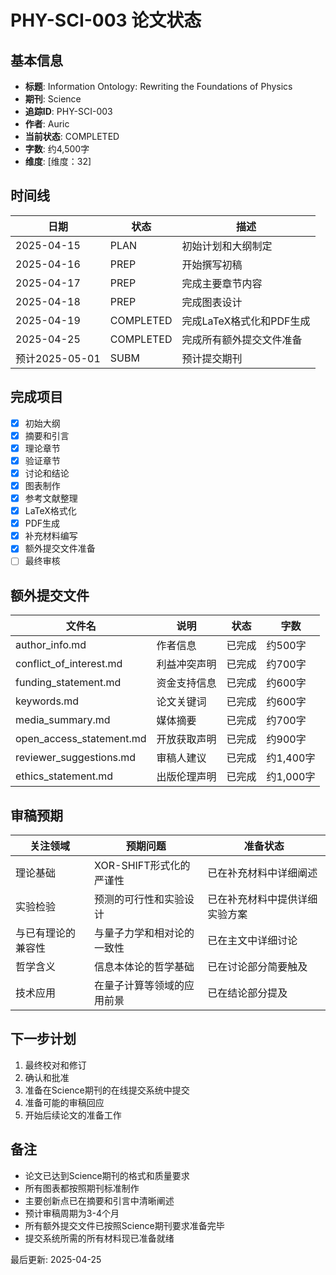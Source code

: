 # PHY-SCI-003 论文状态

## 基本信息

- **标题**: Information Ontology: Rewriting the Foundations of Physics
- **期刊**: Science
- **追踪ID**: PHY-SCI-003
- **作者**: Auric
- **当前状态**: COMPLETED
- **字数**: 约4,500字
- **维度**: [维度：32]

## 时间线

| 日期 | 状态 | 描述 |
|------|------|------|
| 2025-04-15 | PLAN | 初始计划和大纲制定 |
| 2025-04-16 | PREP | 开始撰写初稿 |
| 2025-04-17 | PREP | 完成主要章节内容 |
| 2025-04-18 | PREP | 完成图表设计 |
| 2025-04-19 | COMPLETED | 完成LaTeX格式化和PDF生成 |
| 2025-04-25 | COMPLETED | 完成所有额外提交文件准备 |
| 预计2025-05-01 | SUBM | 预计提交期刊 |

## 完成项目

- [x] 初始大纲
- [x] 摘要和引言
- [x] 理论章节
- [x] 验证章节
- [x] 讨论和结论
- [x] 图表制作
- [x] 参考文献整理
- [x] LaTeX格式化
- [x] PDF生成
- [x] 补充材料编写
- [x] 额外提交文件准备
- [ ] 最终审核

## 额外提交文件

| 文件名 | 说明 | 状态 | 字数 |
|---------|---------|---------|---------|
| author_info.md | 作者信息 | 已完成 | 约500字 |
| conflict_of_interest.md | 利益冲突声明 | 已完成 | 约700字 |
| funding_statement.md | 资金支持信息 | 已完成 | 约600字 |
| keywords.md | 论文关键词 | 已完成 | 约600字 |
| media_summary.md | 媒体摘要 | 已完成 | 约700字 |
| open_access_statement.md | 开放获取声明 | 已完成 | 约900字 |
| reviewer_suggestions.md | 审稿人建议 | 已完成 | 约1,400字 |
| ethics_statement.md | 出版伦理声明 | 已完成 | 约1,000字 |

## 审稿预期

| 关注领域 | 预期问题 | 准备状态 |
|---------|---------|---------|
| 理论基础 | XOR-SHIFT形式化的严谨性 | 已在补充材料中详细阐述 |
| 实验检验 | 预测的可行性和实验设计 | 已在补充材料中提供详细实验方案 |
| 与已有理论的兼容性 | 与量子力学和相对论的一致性 | 已在主文中详细讨论 |
| 哲学含义 | 信息本体论的哲学基础 | 已在讨论部分简要触及 |
| 技术应用 | 在量子计算等领域的应用前景 | 已在结论部分提及 |

## 下一步计划

1. 最终校对和修订
2. 确认和批准
3. 准备在Science期刊的在线提交系统中提交
4. 准备可能的审稿回应
5. 开始后续论文的准备工作

## 备注

- 论文已达到Science期刊的格式和质量要求
- 所有图表都按照期刊标准制作
- 主要创新点已在摘要和引言中清晰阐述
- 预计审稿周期为3-4个月
- 所有额外提交文件已按照Science期刊要求准备完毕
- 提交系统所需的所有材料现已准备就绪

最后更新: 2025-04-25 